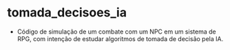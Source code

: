 # tomada_decisoes_ia

+ Código de simulação de um combate com um NPC em um sistema de RPG, com intenção de estudar algoritmos de tomada de decisão pela IA.
